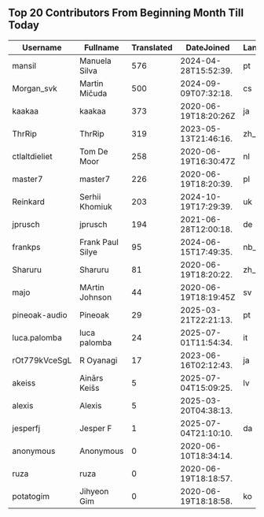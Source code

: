 ## Top 20 Contributors From Beginning Month Till Today ##
|Username|Fullname|Translated|DateJoined|Language|
|--------|--------|----------|----------|-------|
|mansil|Manuela Silva|576|2024-04-28T15:52:39.|pt|
|Morgan_svk|Martin Mičuda|500|2024-09-09T07:32:18.|cs|
|kaakaa|kaakaa|373|2020-06-19T18:20:26Z|ja|
|ThrRip|ThrRip|319|2023-05-13T21:46:16.|zh_Hans|
|ctlaltdieliet|Tom De Moor|258|2020-06-19T16:30:47Z|nl|
|master7|master7|226|2020-06-19T18:20:39.|pl|
|Reinkard|Serhii Khomiuk|203|2024-10-19T17:29:39.|uk|
|jprusch|jprusch|194|2021-06-28T12:00:18.|de|
|frankps|Frank Paul Silye|95|2024-06-15T17:49:35.|nb_NO|
|Sharuru|Sharuru|81|2020-06-19T18:20:22.|zh_Hans|
|majo|MArtin Johnson|44|2020-06-19T18:19:45Z|sv|
|pineoak-audio|Pineoak|29|2025-03-21T22:21:13.|pt|
|luca.palomba|luca palomba|24|2025-07-01T11:54:34.|it|
|rOt779kVceSgL|R Oyanagi|17|2023-06-16T02:12:43.|ja|
|akeiss|Ainārs Keišs|5|2025-07-04T15:09:25.|lv|
|alexis|Alexis|5|2025-03-20T04:38:13.||
|jesperfj|Jesper F|1|2025-07-04T21:10:10.|da|
|anonymous|Anonymous|0|2020-06-10T18:34:14.||
|ruza|ruza|0|2020-06-19T18:18:57.||
|potatogim|Jihyeon Gim|0|2020-06-19T18:18:58.|ko|
